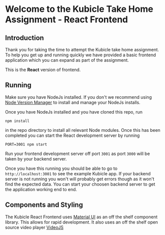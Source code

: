 # Welcome to the Kubicle Take Home Assignment - React Frontend

## Introduction

Thank you for taking the time to attempt the Kubicle take home assignment. To help you get up and running quickly we have provided a basic frontend application which you can expand as part of the assignment. 

This is the **React** version of frontend.

## Running

Make sure you have NodeJs installed. If you don't we recommend using [Node Version Manager](https://github.com/nvm-sh/nvm) to install and manage your NodeJs installs.

Once you have NodeJs installed and you have cloned this repo, run 

```
npm install
```

in the repo directory to install all relevant Node modules. Once this has been completed you can start the React development server by running

```
PORT=3001 npm start
```

Run your frontend development server off port `3001` as port `3000` will be taken by your backend server.

Once you have this running you should be able to go to `http://localhost:3001` to see the example Kubicle app. If your backend server is not running you won't will probably get errors though as it won't find the expected data. You can start your choosen backend server to get the application working end to end.

## Components and Styling

The Kubicle React Frontend uses [Material UI](https://mui.com) as an off the shelf component library. This allows for rapid development. It also uses an off the shelf open source video player [VideoJS](https://videojs.com/)